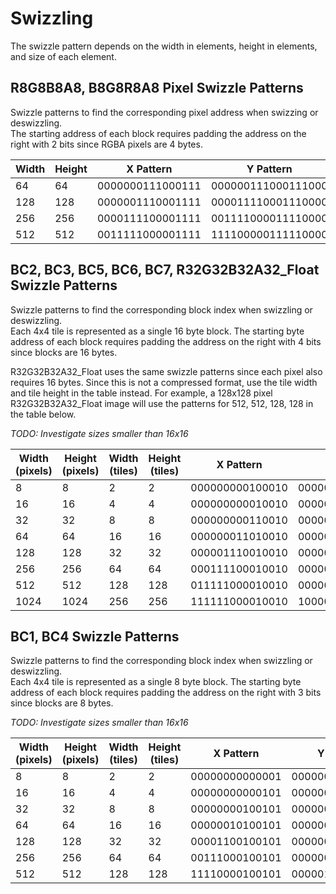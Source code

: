 # Swizzling
The swizzle pattern depends on the width in elements, height in elements, and size of each element.  

## R8G8B8A8, B8G8R8A8 Pixel Swizzle Patterns 
Swizzle patterns to find the corresponding pixel address when swizzing or deswizzling.  
The starting address of each block requires padding the address on the right with 2 bits since RGBA pixels are 4 bytes.  

| Width | Height | X Pattern | Y Pattern |
| --- | --- | --- | ------- |
| 64  | 64  | 0000000111000111 | 000000111000111000 |
| 128 | 128 | 0000001110001111 | 000011110001110000 |
| 256 | 256 | 0000111100001111 | 001111000011110000 |
| 512 | 512 | 0011111000001111 | 111100000111110000 |

## BC2, BC3, BC5, BC6, BC7, R32G32B32A32_Float Swizzle Patterns 
Swizzle patterns to find the corresponding block index when swizzling or deswizzling.  
Each 4x4 tile is represented as a single 16 byte block. The starting byte address of each block requires 
padding the address on the right with 4 bits since blocks are 16 bytes.  

R32G32B32A32_Float uses the same swizzle patterns since each pixel also requires 16 bytes. 
Since this is not a compressed format, use the tile width and tile height in the table instead. 
For example, a 128x128 pixel R32G32B32A32_Float image will use the patterns for 512, 512, 128, 128 in the table below.

*TODO: Investigate sizes smaller than 16x16*

| Width (pixels) | Height (pixels) | Width (tiles) | Height (tiles) | X Pattern | Y Pattern |
| --- | --- | --- | --- | --- | --- |
| 8    | 8    | 2   | 2   | 000000000100010 | 0000000000100001 |
| 16   | 16   | 4   | 4   | 000000000010010 | 0000000000000101 |
| 32   | 32   | 8   | 8   | 000000000110010 | 0000000000001101 |
| 64   | 64   | 16  | 16  | 000000011010010 | 0000000000101101 |
| 128  | 128  | 32  | 32  | 000001110010010 | 0000000001101101 |
| 256  | 256  | 64  | 64  | 000111100010010 | 0000000011101101 |
| 512  | 512  | 128 | 128 | 011111000010010 | 0000000111101101 |
| 1024 | 1024 | 256 | 256 | 111111000010010 | 1000000111101101 |

## BC1, BC4 Swizzle Patterns 
Swizzle patterns to find the corresponding block index when swizzling or deswizzling.  
Each 4x4 tile is represented as a single 8 byte block. The starting byte address of each block requires 
padding the address on the right with 3 bits since blocks are 8 bytes.  

*TODO: Investigate sizes smaller than 16x16*

| Width (pixels) | Height (pixels) | Width (tiles) | Height (tiles) | X Pattern | Y Pattern |
| --- | --- | --- | --- | --- | --- |
| 8   | 8   | 2   | 2   | 00000000000001 | 000000000000010 |
| 16  | 16  | 4   | 4   | 00000000000101 | 000000000001010 |
| 32  | 32  | 8   | 8   | 00000000100101 | 000000000011010 |
| 64  | 64  | 16  | 16  | 00000010100101 | 000000001011010 |
| 128 | 128 | 32  | 32  | 00001100100101 | 000000011011010 |
| 256 | 256 | 64  | 64  | 00111000100101 | 000000111011010 |
| 512 | 512 | 128 | 128 | 11110000100101 | 000001111011010 |
